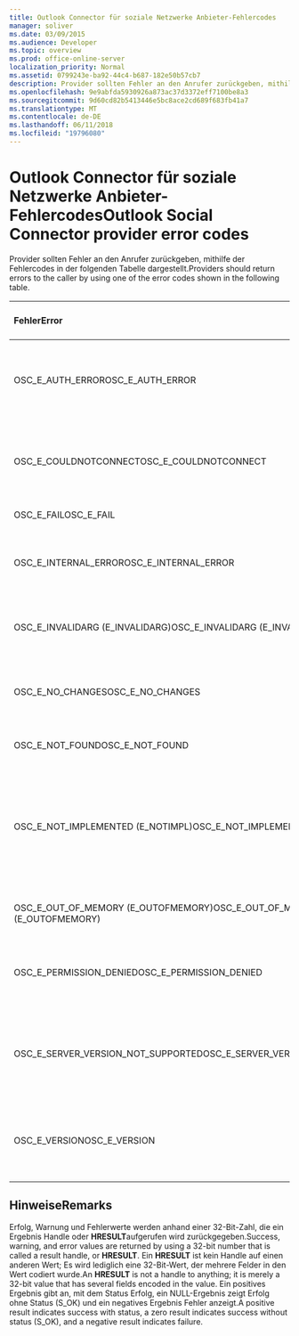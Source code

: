 ```yaml
---
title: Outlook Connector für soziale Netzwerke Anbieter-Fehlercodes
manager: soliver
ms.date: 03/09/2015
ms.audience: Developer
ms.topic: overview
ms.prod: office-online-server
localization_priority: Normal
ms.assetid: 0799243e-ba92-44c4-b687-182e50b57cb7
description: Provider sollten Fehler an den Anrufer zurückgeben, mithilfe der Fehlercodes in der folgenden Tabelle dargestellt.
ms.openlocfilehash: 9e9abfda5930926a873ac37d3372eff7100be8a3
ms.sourcegitcommit: 9d60cd82b5413446e5bc8ace2cd689f683fb41a7
ms.translationtype: MT
ms.contentlocale: de-DE
ms.lasthandoff: 06/11/2018
ms.locfileid: "19796080"
---
```

# <a name="outlook-social-connector-provider-error-codes"></a><span data-ttu-id="ce57b-103">Outlook Connector für soziale Netzwerke Anbieter-Fehlercodes</span><span class="sxs-lookup"><span data-stu-id="ce57b-103">Outlook Social Connector provider error codes</span></span>

<span data-ttu-id="ce57b-104">Provider sollten Fehler an den Anrufer zurückgeben, mithilfe der Fehlercodes in der folgenden Tabelle dargestellt.</span><span class="sxs-lookup"><span data-stu-id="ce57b-104">Providers should return errors to the caller by using one of the error codes shown in the following table.</span></span> 
  
|<span data-ttu-id="ce57b-105">**Fehler**</span><span class="sxs-lookup"><span data-stu-id="ce57b-105">**Error**</span></span>|<span data-ttu-id="ce57b-106">**Fehlercode (hexadezimal)**</span><span class="sxs-lookup"><span data-stu-id="ce57b-106">**Error code (hexadecimal)**</span></span>|<span data-ttu-id="ce57b-107">**Beschreibung**</span><span class="sxs-lookup"><span data-stu-id="ce57b-107">**Description**</span></span>|
|:-----|:-----|:-----|
|<span data-ttu-id="ce57b-108">OSC_E_AUTH_ERROR</span><span class="sxs-lookup"><span data-stu-id="ce57b-108">OSC_E_AUTH_ERROR</span></span>  <br/> |<span data-ttu-id="ce57b-109">0x80041404</span><span class="sxs-lookup"><span data-stu-id="ce57b-109">0x80041404</span></span>  <br/> |<span data-ttu-id="ce57b-110">Fehler bei der Authentifizierung im Netzwerk der Website für soziale Netzwerke.</span><span class="sxs-lookup"><span data-stu-id="ce57b-110">Authentication failed on the network of the social network site.</span></span>  <br/> |
|<span data-ttu-id="ce57b-111">OSC_E_COULDNOTCONNECT</span><span class="sxs-lookup"><span data-stu-id="ce57b-111">OSC_E_COULDNOTCONNECT</span></span>  <br/> |<span data-ttu-id="ce57b-112">0x80041402</span><span class="sxs-lookup"><span data-stu-id="ce57b-112">0x80041402</span></span>  <br/> |<span data-ttu-id="ce57b-113">Es ist keine Verbindung für eine Verbindung zu der Website für soziale Netzwerke verfügbar.</span><span class="sxs-lookup"><span data-stu-id="ce57b-113">No connection is available to connect to the social network site.</span></span>  <br/> |
|<span data-ttu-id="ce57b-114">OSC_E_FAIL</span><span class="sxs-lookup"><span data-stu-id="ce57b-114">OSC_E_FAIL</span></span>  <br/> |<span data-ttu-id="ce57b-115">0 x 80004005</span><span class="sxs-lookup"><span data-stu-id="ce57b-115">0x80004005</span></span>  <br/> |<span data-ttu-id="ce57b-116">Allgemeine Fehler.</span><span class="sxs-lookup"><span data-stu-id="ce57b-116">General failure error.</span></span>  <br/> |
|<span data-ttu-id="ce57b-117">OSC_E_INTERNAL_ERROR</span><span class="sxs-lookup"><span data-stu-id="ce57b-117">OSC_E_INTERNAL_ERROR</span></span>  <br/> |<span data-ttu-id="ce57b-118">0x80041400</span><span class="sxs-lookup"><span data-stu-id="ce57b-118">0x80041400</span></span>  <br/> |<span data-ttu-id="ce57b-119">Aufgrund einer ungültigen Vorgang ist ein interner Fehler aufgetreten.</span><span class="sxs-lookup"><span data-stu-id="ce57b-119">An internal error occurred because of an invalid operation.</span></span>  <br/> |
|<span data-ttu-id="ce57b-120">OSC_E_INVALIDARG (E_INVALIDARG)</span><span class="sxs-lookup"><span data-stu-id="ce57b-120">OSC_E_INVALIDARG (E_INVALIDARG)</span></span>  <br/> |<span data-ttu-id="ce57b-121">0 x 80070057</span><span class="sxs-lookup"><span data-stu-id="ce57b-121">0x80070057</span></span>  <br/> |<span data-ttu-id="ce57b-122">Ein ungültiges Argument wurde an eine Funktion übergeben.</span><span class="sxs-lookup"><span data-stu-id="ce57b-122">An invalid argument was passed to a function.</span></span>  <br/> |
|<span data-ttu-id="ce57b-123">OSC_E_NO_CHANGES</span><span class="sxs-lookup"><span data-stu-id="ce57b-123">OSC_E_NO_CHANGES</span></span>  <br/> |<span data-ttu-id="ce57b-124">0x80041406</span><span class="sxs-lookup"><span data-stu-id="ce57b-124">0x80041406</span></span>  <br/> |<span data-ttu-id="ce57b-125">Es sind keine Änderungen seit der letzten Synchronisierung aufgetreten.</span><span class="sxs-lookup"><span data-stu-id="ce57b-125">No changes have occurred since the last synchronization.</span></span>  <br/> |
|<span data-ttu-id="ce57b-126">OSC_E_NOT_FOUND</span><span class="sxs-lookup"><span data-stu-id="ce57b-126">OSC_E_NOT_FOUND</span></span>  <br/> |<span data-ttu-id="ce57b-127">0x80041405</span><span class="sxs-lookup"><span data-stu-id="ce57b-127">0x80041405</span></span>  <br/> |<span data-ttu-id="ce57b-128">Eine Ressource kann nicht gefunden werden.</span><span class="sxs-lookup"><span data-stu-id="ce57b-128">A resource cannot be found.</span></span>  <br/> |
|<span data-ttu-id="ce57b-129">OSC_E_NOT_IMPLEMENTED (E_NOTIMPL)</span><span class="sxs-lookup"><span data-stu-id="ce57b-129">OSC_E_NOT_IMPLEMENTED (E_NOTIMPL)</span></span>  <br/> |<span data-ttu-id="ce57b-130">0x80004001</span><span class="sxs-lookup"><span data-stu-id="ce57b-130">0x80004001</span></span>  <br/> |<span data-ttu-id="ce57b-131">Die Anforderung an die Website für soziale Netzwerke ist gültig, aber nicht von der Website für soziale Netzwerke implementiert wurde.</span><span class="sxs-lookup"><span data-stu-id="ce57b-131">The request to the social network site is valid but has not been implemented by the social network site.</span></span>  <br/> |
|<span data-ttu-id="ce57b-132">OSC_E_OUT_OF_MEMORY (E_OUTOFMEMORY)</span><span class="sxs-lookup"><span data-stu-id="ce57b-132">OSC_E_OUT_OF_MEMORY (E_OUTOFMEMORY)</span></span>  <br/> |<span data-ttu-id="ce57b-133">0x8007000E</span><span class="sxs-lookup"><span data-stu-id="ce57b-133">0x8007000E</span></span>  <br/> |<span data-ttu-id="ce57b-134">Ein Out-of-Memory-Fehler aufgetreten.</span><span class="sxs-lookup"><span data-stu-id="ce57b-134">An out-of-memory error occurred.</span></span>  <br/> |
|<span data-ttu-id="ce57b-135">OSC_E_PERMISSION_DENIED</span><span class="sxs-lookup"><span data-stu-id="ce57b-135">OSC_E_PERMISSION_DENIED</span></span>  <br/> |<span data-ttu-id="ce57b-136">0x80041403</span><span class="sxs-lookup"><span data-stu-id="ce57b-136">0x80041403</span></span>  <br/> |<span data-ttu-id="ce57b-137">Der OSC-Anbieter verweigerte Berechtigung für die Ressource.</span><span class="sxs-lookup"><span data-stu-id="ce57b-137">The OSC provider denied permission for the resource.</span></span>  <br/> |
|<span data-ttu-id="ce57b-138">OSC_E_SERVER_VERSION_NOT_SUPPORTED</span><span class="sxs-lookup"><span data-stu-id="ce57b-138">OSC_E_SERVER_VERSION_NOT_SUPPORTED</span></span>  <br/> |<span data-ttu-id="ce57b-139">0x80041406</span><span class="sxs-lookup"><span data-stu-id="ce57b-139">0x80041406</span></span>  <br/> |<span data-ttu-id="ce57b-140">Die Version des Servers, das Konto für soziale Netzwerke konfigurieren wird nicht unterstützt.</span><span class="sxs-lookup"><span data-stu-id="ce57b-140">The version of the server to configure the social network account is not supported.</span></span>  <br/> |
|<span data-ttu-id="ce57b-141">OSC_E_VERSION</span><span class="sxs-lookup"><span data-stu-id="ce57b-141">OSC_E_VERSION</span></span>  <br/> |<span data-ttu-id="ce57b-142">0x80041401</span><span class="sxs-lookup"><span data-stu-id="ce57b-142">0x80041401</span></span>  <br/> |<span data-ttu-id="ce57b-143">Der Anbieter unterstützt diese Version von OSC-anbietererweiterung nicht.</span><span class="sxs-lookup"><span data-stu-id="ce57b-143">The provider does not support this version of OSC provider extensibility.</span></span>  <br/> |
   
## <a name="remarks"></a><span data-ttu-id="ce57b-144">Hinweise</span><span class="sxs-lookup"><span data-stu-id="ce57b-144">Remarks</span></span>

<span data-ttu-id="ce57b-145">Erfolg, Warnung und Fehlerwerte werden anhand einer 32-Bit-Zahl, die ein Ergebnis Handle oder **HRESULT**aufgerufen wird zurückgegeben.</span><span class="sxs-lookup"><span data-stu-id="ce57b-145">Success, warning, and error values are returned by using a 32-bit number that is called a result handle, or **HRESULT**.</span></span> <span data-ttu-id="ce57b-146">Ein **HRESULT** ist kein Handle auf einen anderen Wert; Es wird lediglich eine 32-Bit-Wert, der mehrere Felder in den Wert codiert wurde.</span><span class="sxs-lookup"><span data-stu-id="ce57b-146">An **HRESULT** is not a handle to anything; it is merely a 32-bit value that has several fields encoded in the value.</span></span> <span data-ttu-id="ce57b-147">Ein positives Ergebnis gibt an, mit dem Status Erfolg, ein NULL-Ergebnis zeigt Erfolg ohne Status (S_OK) und ein negatives Ergebnis Fehler anzeigt.</span><span class="sxs-lookup"><span data-stu-id="ce57b-147">A positive result indicates success with status, a zero result indicates success without status (S_OK), and a negative result indicates failure.</span></span> 
  

